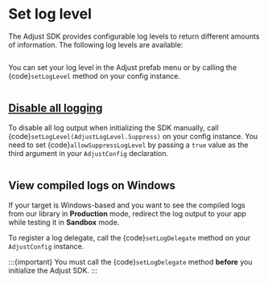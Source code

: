 # Set log level

The Adjust SDK provides configurable log levels to return different amounts of information. The following log levels are available:

```{include} /fragments/unity/data/adjustloglevel-enum.md
```

You can set your log level in the Adjust prefab menu or by calling the {code}`setLogLevel` method on your config instance.

```{include} /fragments/unity/snippets/setloglevel.md
```

## [Disable all logging](disable-all-logging)

To disable all log output when initializing the SDK manually, call {code}`setLogLevel(AdjustLogLevel.Suppress)` on your config instance. You need to set {code}`allowSuppressLogLevel` by passing a `true` value as the third argument in your `AdjustConfig` declaration.

```{include} /fragments/unity/snippets/allowsuppressloglevel.md
```

## View compiled logs on Windows

If your target is Windows-based and you want to see the compiled logs from our library in **Production** mode, redirect the log output to your app while testing it in **Sandbox** mode.

To register a log delegate, call the {code}`setLogDelegate` method on your `AdjustConfig` instance.

:::{important}
You must call the {code}`setLogDelegate` method **before** you initialize the Adjust SDK.
:::

```{include} /fragments/unity/snippets/setlogdelegate.md
```
